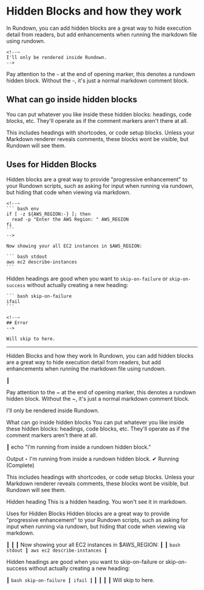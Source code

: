# Hidden Blocks and how they work

In Rundown, you can add hidden blocks are a great way to hide execution detail from readers, but add enhancements when running the markdown file using rundown.

    <!--~
    I'll only be rendered inside Rundown.
    -->

Pay attention to the `~` at the end of opening marker, this denotes a rundown hidden block. Without the `~`, it's just a normal markdown comment block.

<!--~
I'll only be rendered inside Rundown.
-->

## What can go inside hidden blocks

You can put whatever you like inside these hidden blocks: headings, code blocks, etc. They'll operate as if the comment markers aren't there at all.

<!--~
``` bash reveal stdout
echo "I'm running from inside a rundown hidden block."
```
-->

This includes headings with shortcodes, or code setup blocks. Unless your Markdown renderer reveals comments, these blocks wont be visible, but Rundown will see them.

<!--~
## Hidden heading <r label=hidden>

This is a hidden heading. You won't see it in markdown.
-->

## Uses for Hidden Blocks

Hidden blocks are a great way to provide "progressive enhancement" to your Rundown scripts, such as asking for input when running via rundown, but hiding that code when viewing via markdown.

    <!--~ 
    ``` bash env
    if [ -z ${AWS_REGION:-} ]; then
      read -p "Enter the AWS Region: " AWS_REGION
    fi
    ```
    -->

    Now showing your all EC2 instances in $AWS_REGION:

    ``` bash stdout
    aws ec2 describe-instances
    ```

Hidden headings are good when you want to `skip-on-failure` or `skip-on-success` without actually creating a new heading:

    ``` bash skip-on-failure
    ifail
    ```

    <!--~
    ## Error
    -->

    Will skip to here.


-----

Hidden Blocks and how they work
In Rundown, you can add hidden blocks are a great way to hide execution detail
from readers, but add enhancements when running the markdown file using rundown.

 ┃ <!--~
 ┃ I'll only be rendered inside Rundown.
 ┃ -->
 
Pay attention to the ~ at the end of opening marker, this denotes a rundown
hidden block. Without the ~, it's just a normal markdown comment block.

I'll only be rendered inside Rundown.

  What can go inside hidden blocks
  You can put whatever you like inside these hidden blocks: headings, code
  blocks, etc. They'll operate as if the comment markers aren't there at all.

   ┃ echo "I'm running from inside a rundown hidden block."

  Output
  ‣ I'm running from inside a rundown hidden block.
  ✔ Running (Complete)

  This includes headings with shortcodes, or code setup blocks. Unless your
  Markdown renderer reveals comments, these blocks wont be visible, but Rundown
  will see them.

  Hidden heading 
  This is a hidden heading. You won't see it in markdown.

  Uses for Hidden Blocks
  Hidden blocks are a great way to provide "progressive enhancement" to your
  Rundown scripts, such as asking for input when running via rundown, but hiding
  that code when viewing via markdown.

   ┃ <!--~ 
   ┃ ``` bash env
   ┃ if [ -z ${AWS_REGION:-} ]; then
   ┃   read -p "Enter the AWS Region: " AWS_REGION
   ┃ fi
   ┃ ```
   ┃ -->
   ┃ 
   ┃ Now showing your all EC2 instances in $AWS_REGION:
   ┃ 
   ┃ ``` bash stdout
   ┃ aws ec2 describe-instances
   ┃ ```

  Hidden headings are good when you want to skip-on-failure or skip-on-success
  without actually creating a new heading:

   ┃ ``` bash skip-on-failure
   ┃ ifail
   ┃ ```
   ┃ 
   ┃ <!--~
   ┃ ## Error
   ┃ -->
   ┃ 
   ┃ Will skip to here.
